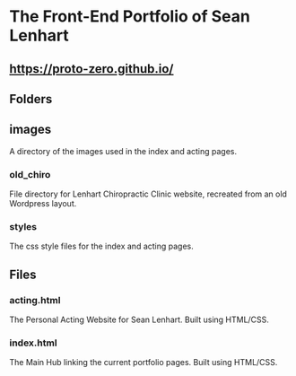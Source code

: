 # The Front-End Portfolio of Sean Lenhart
## https://proto-zero.github.io/

## Folders

## images

A directory of the images used in the index and acting pages.

### old_chiro

File directory for Lenhart Chiropractic Clinic website, recreated from an old Wordpress layout.

### styles

The css style files for the index and acting pages.

## Files

### acting.html

The Personal Acting Website for Sean Lenhart. Built using HTML/CSS.

### index.html

The Main Hub linking the current portfolio pages. Built using HTML/CSS.
